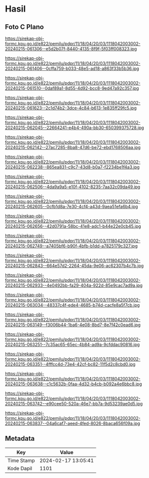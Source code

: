 # Hasil

## Foto C Plano

https://sirekap-obj-formc.kpu.go.id/e822/pemilu/pdpr/11/18/04/20/03/1118042003002-20240215-061306--e5d2b07f-8440-4135-8f9f-5f03ff008323.jpg

https://sirekap-obj-formc.kpu.go.id/e822/pemilu/pdpr/11/18/04/20/03/1118042003002-20240215-061406--0cffa759-b033-48e5-ad18-a863f33b5b36.jpg

https://sirekap-obj-formc.kpu.go.id/e822/pemilu/pdpr/11/18/04/20/03/1118042003002-20240215-061510--0daf89a1-8d55-4d92-bcc8-9ed47a92c357.jpg

https://sirekap-obj-formc.kpu.go.id/e822/pemilu/pdpr/11/18/04/20/03/1118042003002-20240215-061623--2c1d74b2-3dce-4c84-b613-1e835ff29fc5.jpg

https://sirekap-obj-formc.kpu.go.id/e822/pemilu/pdpr/11/18/04/20/03/1118042003002-20240215-062045--22664241-e4b4-490a-bb30-650399375728.jpg

https://sirekap-obj-formc.kpu.go.id/e822/pemilu/pdpr/11/18/04/20/03/1118042003002-20240215-062142--27ac7285-8ba8-47d6-be72-ebd1768506aa.jpg

https://sirekap-obj-formc.kpu.go.id/e822/pemilu/pdpr/11/18/04/20/03/1118042003002-20240215-062238--865ea831-c9c7-43d8-b0a7-f2234be1f4a3.jpg

https://sirekap-obj-formc.kpu.go.id/e822/pemilu/pdpr/11/18/04/20/03/1118042003002-20240215-062506--4da9a9a5-e10f-4102-8235-7aa32c09da49.jpg

https://sirekap-obj-formc.kpu.go.id/e822/pemilu/pdpr/11/18/04/20/03/1118042003002-20240215-062605--0cfb1d8a-7e30-4cf4-a43d-9aea51efa6b4.jpg

https://sirekap-obj-formc.kpu.go.id/e822/pemilu/pdpr/11/18/04/20/03/1118042003002-20240215-062656--42d0791a-58bc-41e8-adc1-b44e22e0cb45.jpg

https://sirekap-obj-formc.kpu.go.id/e822/pemilu/pdpr/11/18/04/20/03/1118042003002-20240215-062749--a7405bf6-b90f-4bfb-b1dd-a7825179c327.jpg

https://sirekap-obj-formc.kpu.go.id/e822/pemilu/pdpr/11/18/04/20/03/1118042003002-20240215-062843--664e57d2-2264-45da-9e06-ac62307b4c7b.jpg

https://sirekap-obj-formc.kpu.go.id/e822/pemilu/pdpr/11/18/04/20/03/1118042003002-20240215-062933--4e0492bb-fa29-404a-922d-85e9cac7ad9a.jpg

https://sirekap-obj-formc.kpu.go.id/e822/pemilu/pdpr/11/18/04/20/03/1118042003002-20240215-063034--48337c4f-ede4-4685-b74d-cacfe8a5f7cb.jpg

https://sirekap-obj-formc.kpu.go.id/e822/pemilu/pdpr/11/18/04/20/03/1118042003002-20240215-063149--f3006b44-1ba6-4e08-8bd7-8e7f42c0ead6.jpg

https://sirekap-obj-formc.kpu.go.id/e822/pemilu/pdpr/11/18/04/20/03/1118042003002-20240215-063251--7c35ac65-65ec-4b84-ad9a-9cfddac90816.jpg

https://sirekap-obj-formc.kpu.go.id/e822/pemilu/pdpr/11/18/04/20/03/1118042003002-20240215-063351--4fffcc4d-73e4-42cf-bc82-11f5d2c8cbd0.jpg

https://sirekap-obj-formc.kpu.go.id/e822/pemilu/pdpr/11/18/04/20/03/1118042003002-20240215-063638--c1c5632b-0faa-4d32-b4cb-b092a4e6bbc8.jpg

https://sirekap-obj-formc.kpu.go.id/e822/pemilu/pdpr/11/18/04/20/03/1118042003002-20240215-063742--e90cee50-520a-46e7-bb7a-9d53239ae0d5.jpg

https://sirekap-obj-formc.kpu.go.id/e822/pemilu/pdpr/11/18/04/20/03/1118042003002-20240215-063837--04a6caf7-aeed-4fed-8026-8baca656f09a.jpg


## Metadata

| Key        | Value               |
| ---------- | ------------------- |
| Time Stamp | 2024-02-17 13:05:41 |
| Kode Dapil | 1101                |



